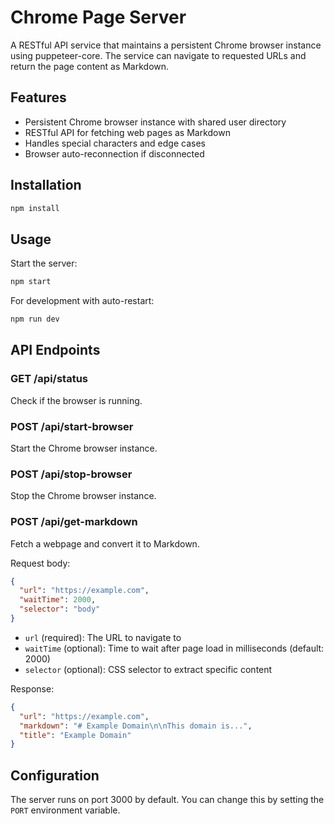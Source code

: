 # Chrome Page Server

A RESTful API service that maintains a persistent Chrome browser instance using puppeteer-core. The service can navigate to requested URLs and return the page content as Markdown.

## Features

- Persistent Chrome browser instance with shared user directory
- RESTful API for fetching web pages as Markdown
- Handles special characters and edge cases
- Browser auto-reconnection if disconnected

## Installation

```bash
npm install
```

## Usage

Start the server:

```bash
npm start
```

For development with auto-restart:

```bash
npm run dev
```

## API Endpoints

### GET /api/status

Check if the browser is running.

### POST /api/start-browser

Start the Chrome browser instance.

### POST /api/stop-browser

Stop the Chrome browser instance.

### POST /api/get-markdown

Fetch a webpage and convert it to Markdown.

Request body:

```json
{
  "url": "https://example.com",
  "waitTime": 2000,
  "selector": "body"
}
```

- `url` (required): The URL to navigate to
- `waitTime` (optional): Time to wait after page load in milliseconds (default: 2000)
- `selector` (optional): CSS selector to extract specific content

Response:

```json
{
  "url": "https://example.com",
  "markdown": "# Example Domain\n\nThis domain is...",
  "title": "Example Domain"
}
```

## Configuration

The server runs on port 3000 by default. You can change this by setting the `PORT` environment variable.
